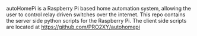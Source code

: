 autoHomePi is a Raspberry Pi based home automation system, allowing the user to control relay driven switches over the internet. 
This repo contains the server side python scripts for the Raspberry Pi.
The client side scripts are located at https://github.com/PRO2XY/autohomepi
